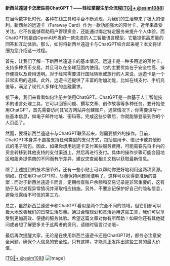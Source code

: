 **新西兰遠遊卡怎麽註冊ChatGPT？——轻松掌握注册全流程[[TG💪+ @esim1088](https://t.me/s/esim1088)]**

在当今数字化时代，各种在线工具和平台不断涌现，为我们的生活带来了极大的便利。新西兰的远遊卡（Faraway Card）作为一款功能强大的预付卡，近年来备受关注。它不仅能够帮助用户管理资金，还能通过绑定特定服务来提升个人体验。而ChatGPT则是由OpenAI开发的一款先进的人工智能语言模型，它能提供高质量的回答和互动体验。那么，如何将新西兰遠遊卡与ChatGPT结合起来呢？本文将详细为您介绍这一过程。

首先，让我们了解一下新西兰遠遊卡的基本情况。远遊卡是一种多用途的预付卡，支持多种货币交易，并且可以在全球范围内使用。它的主要优势在于安全性高、操作便捷以及费用透明。对于经常需要进行国际转账或旅行的人来说，远遊卡是一个非常实用的选择。此外，远遊卡还提供了丰富的附加功能，比如在线支付、手机充值等，满足了现代人多样化的金融需求。

接下来，我们来看看如何注册并使用ChatGPT。ChatGPT是一款基于人工智能技术的语言处理工具，它可以回答问题、撰写文章、创作故事等多种任务。要开始使用ChatGPT，首先需要访问其官方网站并创建账户。通常情况下，你需要填写一些基本信息，如电子邮件地址、密码等。完成这些步骤后，你就能够登录到你的个人页面了。

然而，要将新西兰遠遊卡与ChatGPT联系起来，则需要额外的操作。目前，ChatGPT本身并不直接支持任何类型的支付方式，包括信用卡、借记卡或其他形式的电子钱包。因此，如果你想用远遊卡支付某些服务费用，可能需要先将卡内的资金转移到其他支持的支付渠道上，然后再进行支付。具体的操作步骤可能会因地区和服务提供商的不同而有所差异，建议您查阅相关文档以获取最新信息。

除了上述提到的技术细节外，还有一些小贴士可以帮助你更好地利用这两项资源。例如，在使用ChatGPT时，尽量保持问题简洁明了，这样可以获得更准确的答案；而对于新西兰遠遊卡而言，定期检查账户余额和交易记录是非常重要的，这有助于及时发现异常情况并采取相应措施。另外，不要忘记保护好自己的隐私信息，避免泄露给不可信的第三方。

总之，虽然新西兰遠遊卡和ChatGPT看似是两个完全不同的领域，但它们都可以极大地改善我们的日常生活质量。通过合理规划和灵活运用这些工具，我们可以享受到更加高效、便捷的服务体验。希望这篇文章对你有所帮助！如果你还有其他疑问或者想了解更多关于这两者的资讯，请随时留言讨论哦~

最后再次提醒大家，无论是在使用新西兰遠遊卡还是ChatGPT时，都务必注意安全问题，确保个人信息的安全性。只有这样，才能真正发挥出这些工具的最大价值。

[[TG💪+ @esim1088](https://t.me/s/esim1088) ![Image](https://i.postimg.cc/4NQfJmqS/Snipaste-2025-05-13-00-14-12.png)]